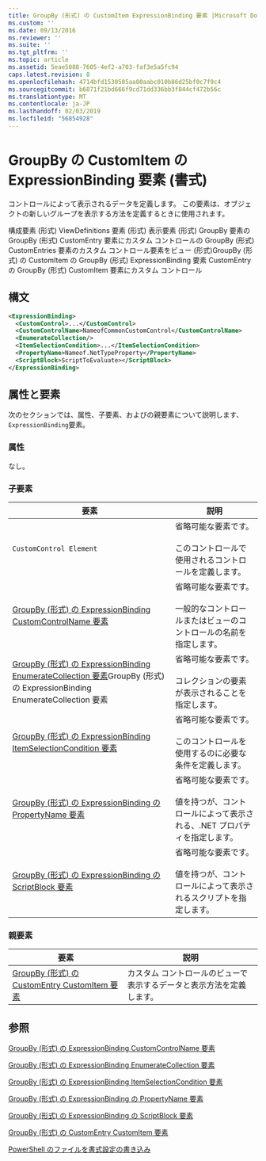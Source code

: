 ```yaml
---
title: GroupBy (形式) の CustomItem ExpressionBinding 要素 |Microsoft Docs
ms.custom: ''
ms.date: 09/13/2016
ms.reviewer: ''
ms.suite: ''
ms.tgt_pltfrm: ''
ms.topic: article
ms.assetid: 5eae5088-7605-4ef2-a703-faf3e5a5fc94
caps.latest.revision: 8
ms.openlocfilehash: 4714bfd1530585aa80aabc010b86d25bf0c7f9c4
ms.sourcegitcommit: b6871f21bd666f9cd71dd336bb3f844cf472b56c
ms.translationtype: MT
ms.contentlocale: ja-JP
ms.lasthandoff: 02/03/2019
ms.locfileid: "56854928"
---
```

# <a name="expressionbinding-element-for-customitem-for-groupby-format"></a>GroupBy の CustomItem の ExpressionBinding 要素 (書式)

コントロールによって表示されるデータを定義します。 この要素は、オブジェクトの新しいグループを表示する方法を定義するときに使用されます。

構成要素 (形式) ViewDefinitions 要素 (形式) 表示要素 (形式) GroupBy 要素の GroupBy (形式) CustomEntry 要素にカスタム コントロールの GroupBy (形式) CustomEntries 要素のカスタム コントロール要素をビュー (形式)GroupBy (形式) の CustomItem の GroupBy (形式) ExpressionBinding 要素 CustomEntry の GroupBy (形式) CustomItem 要素にカスタム コントロール

## <a name="syntax"></a>構文

```xml
<ExpressionBinding>
  <CustomControl>...</CustomControl>
  <CustomControlName>NameofCommonCustomControl</CustomControlName>
  <EnumerateCollection/>
  <ItemSelectionCondition>...</ItemSelectionCondition>
  <PropertyName>Nameof.NetTypeProperty</PropertyName>
  <ScriptBlock>ScriptToEvaluate></ScriptBlock>
</ExpressionBinding>
```

## <a name="attributes-and-elements"></a>属性と要素

次のセクションでは、属性、子要素、およびの親要素について説明します、`ExpressionBinding`要素。

### <a name="attributes"></a>属性

なし。

### <a name="child-elements"></a>子要素

|要素|説明|
|-------------|-----------------|
|`CustomControl Element`|省略可能な要素です。<br /><br /> このコントロールで使用されるコントロールを定義します。|
|[GroupBy (形式) の ExpressionBinding CustomControlName 要素](./customcontrolname-element-for-expressionbinding-for-groupby-format.md)|省略可能な要素です。<br /><br /> 一般的なコントロールまたはビューのコントロールの名前を指定します。|
|[GroupBy (形式) の ExpressionBinding EnumerateCollection 要素](./enumeratecollection-element-for-expressionbinding-for-groupby-format.md)GroupBy (形式) の ExpressionBinding EnumerateCollection 要素|省略可能な要素です。<br /><br /> コレクションの要素が表示されることを指定します。|
|[GroupBy (形式) の ExpressionBinding ItemSelectionCondition 要素](./itemselectioncondition-element-for-expressionbinding-for-groupby-format.md)|省略可能な要素です。<br /><br /> このコントロールを使用するのに必要な条件を定義します。|
|[GroupBy (形式) の ExpressionBinding の PropertyName 要素](./propertyname-element-for-expressionbinding-for-groupby-format.md)|省略可能な要素です。<br /><br /> 値を持つが、コントロールによって表示される、.NET プロパティを指定します。|
|[GroupBy (形式) の ExpressionBinding の ScriptBlock 要素](./scriptblock-element-for-expressionbinding-for-groupby-format.md)|省略可能な要素です。<br /><br /> 値を持つが、コントロールによって表示されるスクリプトを指定します。|

### <a name="parent-elements"></a>親要素

|要素|説明|
|-------------|-----------------|
|[GroupBy (形式) の CustomEntry CustomItem 要素](./customitem-element-for-customentry-for-groupby-format.md)|カスタム コントロールのビューで表示するデータと表示方法を定義します。|

## <a name="see-also"></a>参照

[GroupBy (形式) の ExpressionBinding CustomControlName 要素](./customcontrolname-element-for-expressionbinding-for-groupby-format.md)

[GroupBy (形式) の ExpressionBinding EnumerateCollection 要素](./enumeratecollection-element-for-expressionbinding-for-groupby-format.md)

[GroupBy (形式) の ExpressionBinding ItemSelectionCondition 要素](./itemselectioncondition-element-for-expressionbinding-for-groupby-format.md)

[GroupBy (形式) の ExpressionBinding の PropertyName 要素](./propertyname-element-for-expressionbinding-for-groupby-format.md)

[GroupBy (形式) の ExpressionBinding の ScriptBlock 要素](./scriptblock-element-for-expressionbinding-for-groupby-format.md)

[GroupBy (形式) の CustomEntry CustomItem 要素](./customitem-element-for-customentry-for-groupby-format.md)

[PowerShell のファイルを書式設定の書き込み](./writing-a-powershell-formatting-file.md)
